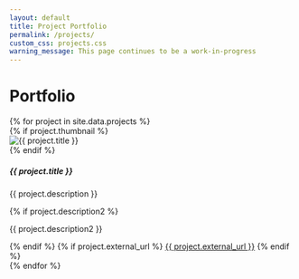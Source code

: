 ```yaml
---
layout: default
title: Project Portfolio
permalink: /projects/
custom_css: projects.css
warning_message: This page continues to be a work-in-progress
---
```


<div class="jumbotron" id="title">
  <h1 class='text-center'>Portfolio</h1>
</div>

<div class="container-fluid content-row">
  <div class="row" id="projectsRow">
    {% for project in site.data.projects %}
    <div class="col-sm-6 col-md-4 mb-4">
      <div class="card h-100" onclick="window.location='{{ project.url }}'">
        {% if project.thumbnail %}
        <div class="card-img-container">
          <img class="card-img-top" src="{{ project.thumbnail }}" alt="{{ project.title }}">
        </div>
        {% endif %}
        <div class="card-body">
          <h5 class="card-title">{{ project.title }}</h5>
          <p class="card-text">{{ project.description }}</p>
          {% if project.description2 %}
          <p class="card-text">{{ project.description2 }}</p>
          {% endif %}
          {% if project.external_url %}
          <a href="{{ project.external_url }}" target="_blank">{{ project.external_url }}</a>
          {% endif %}
        </div>
      </div>
    </div>
    {% endfor %}
  </div>
</div>
